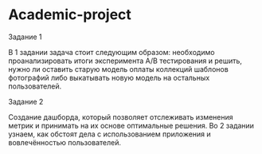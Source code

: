 # Academic-project
Задание 1

В 1 задании задача стоит следующим образом: необходимо проанализировать итоги эксперимента А/В тестирования и решить, нужно ли оставить старую модель оплаты коллекций шаблонов фотографий либо выкатывать новую модель на остальных пользователей.

Задание 2

Создание дашборда, который позволяет отслеживать изменения метрик и принимать на их основе оптимальные решения. Во 2 задании узнаем, как обстоят дела с использованием приложения и вовлечённостью пользователей.

